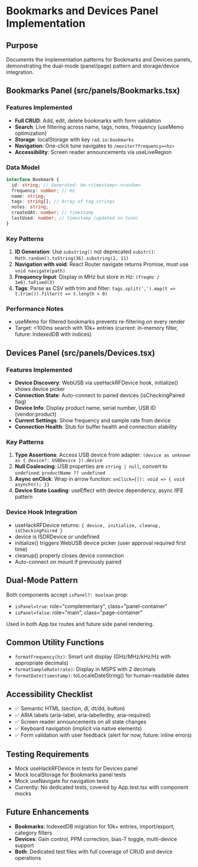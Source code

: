 # Bookmarks and Devices Panel Implementation

## Purpose

Documents the implementation patterns for Bookmarks and Devices panels, demonstrating the dual-mode (panel/page) pattern and storage/device integration.

## Bookmarks Panel (src/panels/Bookmarks.tsx)

### Features Implemented

- **Full CRUD**: Add, edit, delete bookmarks with form validation
- **Search**: Live filtering across name, tags, notes, frequency (useMemo optimization)
- **Storage**: localStorage with key `rad.io:bookmarks`
- **Navigation**: One-click tune navigates to `/monitor?frequency=<hz>`
- **Accessibility**: Screen reader announcements via useLiveRegion

### Data Model

```typescript
interface Bookmark {
  id: string; // Generated: bm-<timestamp>-<random>
  frequency: number; // Hz
  name: string;
  tags: string[]; // Array of tag strings
  notes: string;
  createdAt: number; // timestamp
  lastUsed: number; // timestamp (updated on tune)
}
```

### Key Patterns

1. **ID Generation**: Use `substring()` not deprecated `substr()`: `Math.random().toString(36).substring(2, 11)`
2. **Navigation with void**: React Router navigate returns Promise, must use `void navigate(path)`
3. **Frequency Input**: Display in MHz but store in Hz: `(freqHz / 1e6).toFixed(3)`
4. **Tags**: Parse as CSV with trim and filter: `tags.split(',').map(t => t.trim()).filter(t => t.length > 0)`

### Performance Notes

- useMemo for filtered bookmarks prevents re-filtering on every render
- Target: <100ms search with 10k+ entries (current: in-memory filter, future: IndexedDB with indices)

## Devices Panel (src/panels/Devices.tsx)

### Features Implemented

- **Device Discovery**: WebUSB via useHackRFDevice hook, initialize() shows device picker
- **Connection State**: Auto-connect to paired devices (isCheckingPaired flag)
- **Device Info**: Display product name, serial number, USB ID (vendor:product)
- **Current Settings**: Show frequency and sample rate from device
- **Connection Health**: Stub for buffer health and connection stability

### Key Patterns

1. **Type Assertions**: Access USB device from adapter: `(device as unknown as { device?: USBDevice }).device`
2. **Null Coalescing**: USB properties are `string | null`, convert to `undefined`: `productName ?? undefined`
3. **Async onClick**: Wrap in arrow function: `onClick={(): void => { void asyncFn(); }}`
4. **Device State Loading**: useEffect with device dependency, async IIFE pattern

### Device Hook Integration

- useHackRFDevice returns: `{ device, initialize, cleanup, isCheckingPaired }`
- device is ISDRDevice or undefined
- initialize() triggers WebUSB device picker (user approval required first time)
- cleanup() properly closes device connection
- Auto-connect on mount if previously paired

## Dual-Mode Pattern

Both components accept `isPanel?: boolean` prop:

- `isPanel=true`: role="complementary", class="panel-container"
- `isPanel=false`: role="main", class="page-container"

Used in both App.tsx routes and future side panel rendering.

## Common Utility Functions

- `formatFrequency(hz)`: Smart unit display (GHz/MHz/kHz/Hz with appropriate decimals)
- `formatSampleRate(rate)`: Display in MSPS with 2 decimals
- `formatDate(timestamp)`: toLocaleDateString() for human-readable dates

## Accessibility Checklist

- ✅ Semantic HTML (section, dl, dt/dd, button)
- ✅ ARIA labels (aria-label, aria-labelledby, aria-required)
- ✅ Screen reader announcements on all state changes
- ✅ Keyboard navigation (implicit via native elements)
- ✅ Form validation with user feedback (alert for now, future: inline errors)

## Testing Requirements

- Mock useHackRFDevice in tests for Devices panel
- Mock localStorage for Bookmarks panel tests
- Mock useNavigate for navigation tests
- Currently: No dedicated tests, covered by App.test.tsx with component mocks

## Future Enhancements

- **Bookmarks**: IndexedDB migration for 10k+ entries, import/export, category filters
- **Devices**: Gain control, PPM correction, bias-T toggle, multi-device support
- **Both**: Dedicated test files with full coverage of CRUD and device operations
